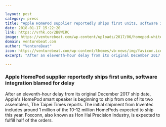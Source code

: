 ```yaml
---

layout: post
category: press
title: "Apple HomePod supplier reportedly ships first units, software integration blamed for delay"
date: 2018-01-17 15:22:20
link: https://vrhk.co/2B8WIRC
image: https://venturebeat.com/wp-content/uploads/2017/06/homepod-white-shelf.jpg?fit=780%2C440&strip=all
domain: venturebeat.com
author: "VentureBeat"
icon: https://venturebeat.com/wp-content/themes/vb-news/img/favicon.ico
excerpt: "After an eleventh-hour delay from its original December 2017 ship date, Apple's HomePod smart speaker is beginning to ship from one of its two assemblers, The Taipei Times reports. The initial shipment from Inventec includes around 1 million of the 10-12 million HomePods expected to ship this year. Foxconn, also known as Hon Hai Precision Industry, is expected to fulfill half of the orders."

---
```


### Apple HomePod supplier reportedly ships first units, software integration blamed for delay

After an eleventh-hour delay from its original December 2017 ship date, Apple's HomePod smart speaker is beginning to ship from one of its two assemblers, The Taipei Times reports. The initial shipment from Inventec includes around 1 million of the 10-12 million HomePods expected to ship this year. Foxconn, also known as Hon Hai Precision Industry, is expected to fulfill half of the orders.